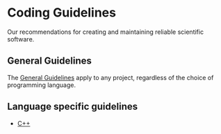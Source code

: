 # Coding Guidelines
Our recommendations for creating and maintaining reliable scientific software.

## General Guidelines
The [General Guidelines](basic/README.md) apply to any project, regardless of the choice of programming language.

## Language specific guidelines

- [C++](cpp/README.md)